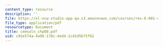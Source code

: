 ```yaml
---
content_type: resource
description: ''
file: https://ol-ocw-studio-app-qa.s3.amazonaws.com/courses/res-6-001-continuum-electromechanics-spring-2009/c92e574a4a96178cded41cd1d5b75f62_cemsoln_chp08.pdf
file_type: application/pdf
resourcetype: Document
title: cemsoln_chp08.pdf
uid: c92e574a-4a96-178c-ded4-1cd1d5b75f62
---
```

